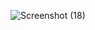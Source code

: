 ![Screenshot (18)](https://github.com/user-attachments/assets/6d01b1c5-d1c4-4667-ba07-fa7add4fc26f)
